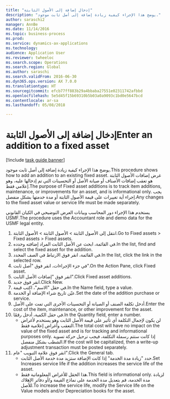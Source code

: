 ```yaml
--- 
title: "إدخال إضافة إلى الأصول الثابتة"
description: "يوضح هذا الإجراء كيفية زيادة إضافة إلى أصل ثابت موجود."
author: saraschi2
manager: AnnBe
ms.date: 11/14/2016
ms.topic: business-process
ms.prod: 
ms.service: dynamics-ax-applications
ms.technology: 
audience: Application User
ms.reviewer: twheeloc
ms.search.scope: Operations
ms.search.region: Global
ms.author: saraschi
ms.search.validFrom: 2016-06-30
ms.dyn365.ops.version: AX 7.0.0
ms.translationtype: HT
ms.sourcegitcommit: efcb77ff883b29a4bbaba27551e02311742afbbd
ms.openlocfilehash: 5e5d45f15b69310b5b03a0a9093c1bd0e5647bcd
ms.contentlocale: ar-sa
ms.lasthandoff: 05/08/2018

---
```

# <a name="enter-an-addition-to-a-fixed-asset"></a><span data-ttu-id="4b7e8-103">إدخال إضافة إلى الأصول الثابتة</span><span class="sxs-lookup"><span data-stu-id="4b7e8-103">Enter an addition to a fixed asset</span></span>

[!include [task guide banner](../../includes/task-guide-banner.md)]

<span data-ttu-id="4b7e8-104">يوضح هذا الإجراء كيفية زيادة إضافة إلى أصل ثابت موجود.</span><span class="sxs-lookup"><span data-stu-id="4b7e8-104">This procedure shows how to add an addition to an existing fixed asset.</span></span> <span data-ttu-id="4b7e8-105">غرض إضافات الأصول الثابتة هو تعقب إضافات الأصناف أو صيانة الأصل أو التحسينات التي تم إدخالها عليه، وهو إعلامي فقط.</span><span class="sxs-lookup"><span data-stu-id="4b7e8-105">The purpose of Fixed asset additions is to track item additions, maintenance, or improvements for an asset, and is informational only.</span></span> <span data-ttu-id="4b7e8-106">يجب إجراء أية تغييرات على قيمة الأصول الثابتة أو مدة خدمتها بشكل منفصل.</span><span class="sxs-lookup"><span data-stu-id="4b7e8-106">Any changes to the fixed asset value or service life must be made separately.</span></span>   



<span data-ttu-id="4b7e8-107">يستخدم هذا الإجراء دور المحاسب وبيانات العرض التوضيحي في الكيان القانوني USMF.</span><span class="sxs-lookup"><span data-stu-id="4b7e8-107">The procedure uses the Accountant role and demo data for the USMF legal entity.</span></span>

1. <span data-ttu-id="4b7e8-108">انتقل إلى الأصول الثابتة > الأصول الثابتة > الأصول الثابتة.</span><span class="sxs-lookup"><span data-stu-id="4b7e8-108">Go to Fixed assets > Fixed assets > Fixed assets.</span></span>
2. <span data-ttu-id="4b7e8-109">في القائمة، ابحث عن الأصل الثابت المراد إضافته وحدده.</span><span class="sxs-lookup"><span data-stu-id="4b7e8-109">In the list, find and select the fixed asset for the addition.</span></span>
3. <span data-ttu-id="4b7e8-110">في القائمة، انقر فوق الارتباط في الصف المحدد.</span><span class="sxs-lookup"><span data-stu-id="4b7e8-110">In the list, click the link in the selected row.</span></span>
4. <span data-ttu-id="4b7e8-111">في جزء الإجراءات، انقر فوق "أصل ثابت".</span><span class="sxs-lookup"><span data-stu-id="4b7e8-111">On the Action Pane, click Fixed asset.</span></span>
5. <span data-ttu-id="4b7e8-112">انقر فوق "إضافات الأصل الثابت".</span><span class="sxs-lookup"><span data-stu-id="4b7e8-112">Click Fixed asset additions.</span></span>
6. <span data-ttu-id="4b7e8-113">انقر فوق جديد.</span><span class="sxs-lookup"><span data-stu-id="4b7e8-113">Click New.</span></span>
7. <span data-ttu-id="4b7e8-114">في حقل "الاسم"، اكتب قيمة.</span><span class="sxs-lookup"><span data-stu-id="4b7e8-114">In the Name field, type a value.</span></span>
8. <span data-ttu-id="4b7e8-115">عيّن تاريخ شراء الإضافة أو الخدمة.</span><span class="sxs-lookup"><span data-stu-id="4b7e8-115">Set the date of the addition purchase or service.</span></span>
9. <span data-ttu-id="4b7e8-116">أدخل تكلفة الصنف أو الصيانة أو التحسينات الأخرى التي تمت على الأصل.</span><span class="sxs-lookup"><span data-stu-id="4b7e8-116">Enter the cost of the item, maintenance, or other improvement for the asset.</span></span>
10. <span data-ttu-id="4b7e8-117">في حقل الكمية، أدخل رقمًا.</span><span class="sxs-lookup"><span data-stu-id="4b7e8-117">In the Quantity field, enter a number.</span></span>
    * <span data-ttu-id="4b7e8-118">لن يكون لإجمال التكلفة أي تأثير على قيمة الأصل الثابت وهو يستخدم لأغراض التعقب وأغراض إعلامية فقط.</span><span class="sxs-lookup"><span data-stu-id="4b7e8-118">The total cost will have no impact on the value of the fixed asset and is for tracking and informational purposes only.</span></span> <span data-ttu-id="4b7e8-119">إذا كانت ستتم رسملة التكلفة، فيجب ترحيل حركة تسوية الشطب بشكل منفصل.</span><span class="sxs-lookup"><span data-stu-id="4b7e8-119">If the cost will be capitalized, then a write-up adjustment transaction must be posted separately.</span></span>  
11. <span data-ttu-id="4b7e8-120">انقر فوق علامة التبويب "عام".</span><span class="sxs-lookup"><span data-stu-id="4b7e8-120">Click the General tab.</span></span>
    * <span data-ttu-id="4b7e8-121">حدد "زيادة مدة الخدمة" إذا كانت الإضافة ستزيد مدة خدمة الأصل الثابت.</span><span class="sxs-lookup"><span data-stu-id="4b7e8-121">Set Increases service life if the addition increases the service life of the asset.</span></span>  
    * <span data-ttu-id="4b7e8-122">هذا الحقل للأغراض المعلوماتية فقط.</span><span class="sxs-lookup"><span data-stu-id="4b7e8-122">This field is informational only.</span></span> <span data-ttu-id="4b7e8-123">لزيادة مدة الخدمة، قم بتعديل مدة الخدمة على نماذج القيمة و/أو دفاتر الإهلاك للأصل.</span><span class="sxs-lookup"><span data-stu-id="4b7e8-123">To increase the service life, modify the Service life on the Value models and/or Depreciation books for the asset.</span></span>  


